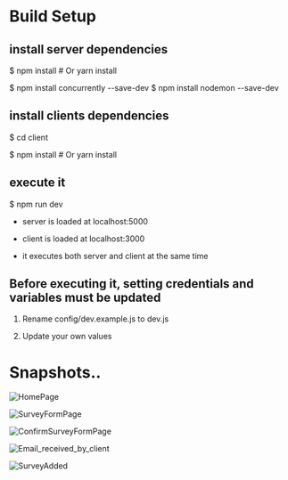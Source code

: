 # Build Setup

## install server dependencies

$ npm install # Or yarn install

$ npm install concurrently --save-dev
$ npm install nodemon --save-dev

## install clients dependencies

$ cd client

$ npm install # Or yarn install

## execute it

$ npm run dev

*   server is loaded at localhost:5000

*   client is loaded at localhost:3000

*   it executes both server and client at the same time

## Before executing it, setting credentials and variables must be updated

1) Rename config/dev.example.js to dev.js

2) Update your own values

# Snapshots..

![HomePage](https://github.com/saku1331/E_Commerce_Store/assets/131768879/3ee6766e-cace-4b0c-bfaa-97ccfa546e8a)

![SurveyFormPage](https://github.com/saku1331/E_Commerce_Store/assets/131768879/6c670016-5394-47b5-97ca-9e5d815f5698)

![ConfirmSurveyFormPage](https://github.com/saku1331/E_Commerce_Store/assets/131768879/5fc68ee1-5264-45f7-98c9-3df55da8c0f7)

![Email_received_by_client](https://github.com/saku1331/E_Commerce_Store/assets/131768879/9a67732d-97fc-4079-a238-cf89944cdac8)

![SurveyAdded](https://github.com/saku1331/E_Commerce_Store/assets/131768879/826688fd-9db0-42a9-8327-76ffd0d52c27)

